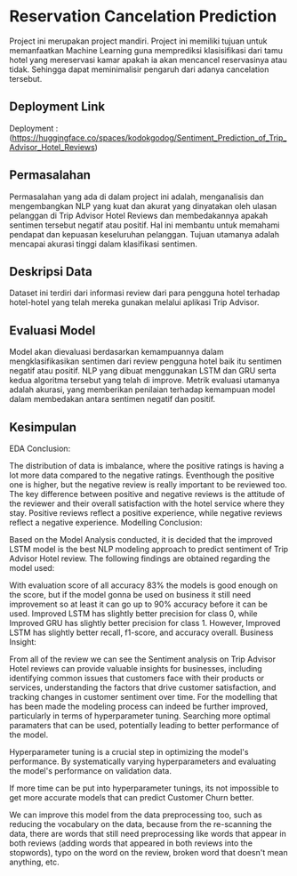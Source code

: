 
# Reservation Cancelation Prediction

Project ini merupakan project mandiri. Project ini memiliki tujuan untuk memanfaatkan Machine Learning guna memprediksi klasisifikasi dari tamu hotel yang mereservasi kamar apakah ia akan mencancel reservasinya atau tidak. Sehingga dapat meminimalisir pengaruh dari adanya cancelation tersebut.

## Deployment Link
Deployment : (https://huggingface.co/spaces/kodokgodog/Sentiment_Prediction_of_Trip_Advisor_Hotel_Reviews)

## Permasalahan

Permasalahan yang ada di dalam project ini adalah, menganalisis dan mengembangkan NLP yang kuat dan akurat yang dinyatakan oleh ulasan pelanggan di Trip Advisor Hotel Reviews dan membedakannya apakah sentimen tersebut negatif atau positif. Hal ini membantu untuk memahami pendapat dan kepuasan keseluruhan pelanggan. Tujuan utamanya adalah mencapai akurasi tinggi dalam klasifikasi sentimen.

## Deskripsi Data

Dataset ini terdiri dari informasi review dari para pengguna hotel terhadap hotel-hotel yang telah mereka gunakan melalui aplikasi Trip Advisor.

## Evaluasi Model

Model akan dievaluasi berdasarkan kemampuannya dalam mengklasifikasikan sentimen dari review pengguna hotel baik itu sentimen negatif atau positif. NLP yang dibuat menggunakan LSTM dan GRU serta kedua algoritma tersebut yang telah di improve. Metrik evaluasi utamanya adalah akurasi, yang memberikan penilaian terhadap kemampuan model dalam membedakan antara sentimen negatif dan positif.

## Kesimpulan

EDA Conclusion:

The distribution of data is imbalance, where the positive ratings is having a lot more data compared to the negative ratings. Eventhough the positive one is higher, but the negative review is really important to be reviewed too.
The key difference between positive and negative reviews is the attitude of the reviewer and their overall satisfaction with the hotel service where they stay. Positive reviews reflect a positive experience, while negative reviews reflect a negative experience.
Modelling Conclusion:

Based on the Model Analysis conducted, it is decided that the improved LSTM model is the best NLP modeling approach to predict sentiment of Trip Advisor Hotel review. The following findings are obtained regarding the model used:

With evaluation score of all accuracy 83% the models is good enough on the score, but if the model gonna be used on business it still need improvement so at least it can go up to 90% accuracy before it can be used.
Improved LSTM has slightly better precision for class 0, while Improved GRU has slightly better precision for class 1. However, Improved LSTM has slightly better recall, f1-score, and accuracy overall.
Business Insight:

From all of the review we can see the Sentiment analysis on Trip Advisor Hotel reviews can provide valuable insights for businesses, including identifying common issues that customers face with their products or services, understanding the factors that drive customer satisfaction, and tracking changes in customer sentiment over time.
For the modelling that has been made the modeling process can indeed be further improved, particularly in terms of hyperparameter tuning. Searching more optimal paramaters that can be used, potentially leading to better performance of the model.

Hyperparameter tuning is a crucial step in optimizing the model's performance. By systematically varying hyperparameters and evaluating the model's performance on validation data.

If more time can be put into hyperparameter tunings, its not impossible to get more accurate models that can predict Customer Churn better.

We can improve this model from the data preprocessing too, such as reducing the vocabulary on the data, because from the re-scanning the data, there are words that still need preprocessing like words that appear in both reviews (adding words that appeared in both reviews into the stopwords), typo on the word on the review, broken word that doesn't mean anything, etc.
